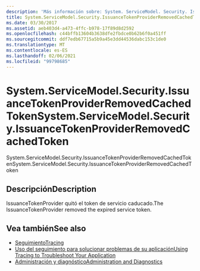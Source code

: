 ```yaml
---
description: 'Más información sobre: System. ServiceModel. Security. IssuanceTokenProviderRemovedCachedToken'
title: System.ServiceModel.Security.IssuanceTokenProviderRemovedCachedToken
ms.date: 03/30/2017
ms.assetid: aeb403d4-a473-4ffc-b978-17f89d8d2592
ms.openlocfilehash: c44bffb13604b3638dfe2fbdce0b62b6f0a451ff
ms.sourcegitcommit: ddf7edb67715a5b9a45e3dd44536dabc153c1de0
ms.translationtype: MT
ms.contentlocale: es-ES
ms.lasthandoff: 02/06/2021
ms.locfileid: "99798685"
---
```

# <a name="systemservicemodelsecurityissuancetokenproviderremovedcachedtoken"></a><span data-ttu-id="31d4d-103">System.ServiceModel.Security.IssuanceTokenProviderRemovedCachedToken</span><span class="sxs-lookup"><span data-stu-id="31d4d-103">System.ServiceModel.Security.IssuanceTokenProviderRemovedCachedToken</span></span>

<span data-ttu-id="31d4d-104">System.ServiceModel.Security.IssuanceTokenProviderRemovedCachedToken</span><span class="sxs-lookup"><span data-stu-id="31d4d-104">System.ServiceModel.Security.IssuanceTokenProviderRemovedCachedToken</span></span>  
  
## <a name="description"></a><span data-ttu-id="31d4d-105">Descripción</span><span class="sxs-lookup"><span data-stu-id="31d4d-105">Description</span></span>  

 <span data-ttu-id="31d4d-106">IssuanceTokenProvider quitó el token de servicio caducado.</span><span class="sxs-lookup"><span data-stu-id="31d4d-106">The IssuanceTokenProvider removed the expired service token.</span></span>  
  
## <a name="see-also"></a><span data-ttu-id="31d4d-107">Vea también</span><span class="sxs-lookup"><span data-stu-id="31d4d-107">See also</span></span>

- [<span data-ttu-id="31d4d-108">Seguimiento</span><span class="sxs-lookup"><span data-stu-id="31d4d-108">Tracing</span></span>](index.md)
- [<span data-ttu-id="31d4d-109">Uso del seguimiento para solucionar problemas de su aplicación</span><span class="sxs-lookup"><span data-stu-id="31d4d-109">Using Tracing to Troubleshoot Your Application</span></span>](using-tracing-to-troubleshoot-your-application.md)
- [<span data-ttu-id="31d4d-110">Administración y diagnóstico</span><span class="sxs-lookup"><span data-stu-id="31d4d-110">Administration and Diagnostics</span></span>](../index.md)
